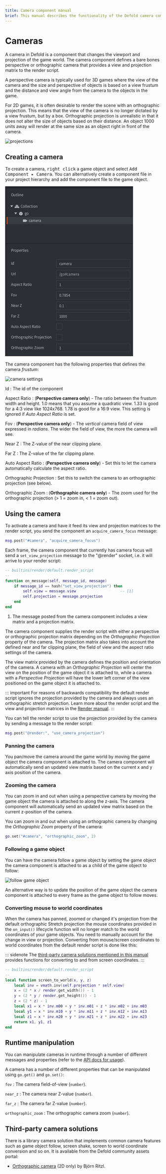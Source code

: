 ```yaml
---
title: Camera component manual
brief: This manual describes the functionality of the Defold camera component.
---
```


# Cameras

A camera in Defold is a component that changes the viewport and projection of the game world. The camera component defines a bare bones perspective or orthographic camera that provides a view and projection matrix to the render script.

A perspective camera is typically used for 3D games where the view of the camera and the size and perspective of objects is based on a view frustum and the distance and view angle from the camera to the objects in the game.

For 2D games, it is often desirable to render the scene with an orthographic projection. This means that the view of the camera is no longer dictated by a view frustum, but by a box. Orthographic projection is unrealistic in that it does not alter the size of objects based on their distance. An object 1000 units away will render at the same size as an object right in front of the camera.

![projections](images/camera/projections.png)


## Creating a camera

To create a camera, <kbd>right click</kbd> a game object and select <kbd>Add Component ▸ Camera</kbd>. You can alternatively create a component file in your project hierarchy and add the component file to the game object.

![create camera component](images/camera/create.png)

The camera component has the following properties that defines the camera *frustum*:

![camera settings](images/camera/settings.png)

Id
: The id of the component

Aspect Ratio
: (**Perspective camera only**) - The ratio between the frustum width and height. 1.0 means that you assume a quadratic view. 1.33 is good for a 4:3 view like 1024x768. 1.78 is good for a 16:9 view. This setting is ignored if *Auto Aspect Ratio* is set.

Fov
: (**Perspective camera only**) - The *vertical* camera field of view expressed in _radians_. The wider the field of view, the more the camera will see.

Near Z
: The Z-value of the near clipping plane.

Far Z
: The Z-value of the far clipping plane.

Auto Aspect Ratio
: (**Perspective camera only**) - Set this to let the camera automatically calculate the aspect ratio.

Orthographic Projection
: Set this to switch the camera to an orthographic projection (see below).

Orthographic Zoom
: (**Orthographic camera only**) - The zoom used for the orthographic projection (> 1 = zoom in, < 1 = zoom out).


## Using the camera

To activate a camera and have it feed its view and projection matrices to the render script, you send the component an `acquire_camera_focus` message:

```lua
msg.post("#camera", "acquire_camera_focus")
```

Each frame, the camera component that currently has camera focus will send a `set_view_projection` message to the "@render" socket, i.e. it will arrive to your render script:

```lua
-- builtins/render/default.render_script
--
function on_message(self, message_id, message)
    if message_id == hash("set_view_projection") then
        self.view = message.view                    -- [1]
        self.projection = message.projection
    end
end
```
1. The message posted from the camera component includes a view matrix and a projection matrix.

The camera component supplies the render script with either a perspective or orthographic projection matrix depending on the *Orthographic Projection* property of the camera. The projection matrix also takes into account the defined near and far clipping plane, the field of view and the aspect ratio settings of the camera.

The view matrix provided by the camera defines the position and orientation of the camera. A camera with an *Orthographic Projection* will center the view on the position of the game object it is attached to, while a camera with a *Perspective Projection* will have the lower left corner of the view positioned on the game object it is attached to.

::: important
For reasons of backwards compatibility the default render script ignores the projection provided by the camera and always uses an orthographic stretch projection. Learn more about the render script and the view and projection matrices in the [Render manual](/manuals/render/#default-view-projection).
:::

You can tell the render script to use the projection provided by the camera by sending a message to the render script:

```lua
msg.post("@render:", "use_camera_projection")
```


### Panning the camera

You pan/move the camera around the game world by moving the game object the camera component is attached to. The camera component will automatically send an updated view matrix based on the current x and y axis position of the camera.

### Zooming the camera

You can zoom in and out when using a perspective camera by moving the game object the camera is attached to along the z-axis. The camera component will automatically send an updated view matrix based on the current z-position of the camera.

You can zoom in and out when using an orthographic camera by changing the *Orthographic Zoom* property of the camera:

```lua
go.set("#camera", "orthographic_zoom", 2)
```

### Following a game object

You can have the camera follow a game object by setting the game object the camera component is attached to as a child of the game object to follow:

![follow game object](images/camera/follow.png)

An alternative way is to update the position of the game object the camera component is attached to every frame as the game object to follow moves.

### Converting mouse to world coordinates

When the camera has panned, zoomed or changed it's projection from the default orthographic Stretch projection the mouse coordinates provided in the `on_input()` lifecycle function will no longer match to the world coordinates of your game objects. You need to manually account for the change in view or projection. Converting from mouse/screen coordinates to world coordinates from the default render script is done like this:

::: sidenote
The [third-party camera solutions mentioned in this manual](/manuals/camera/#third-party-camera-solutions) provides functions for converting to and from screen coordinates.
:::

```Lua
-- builtins/render/default.render_script
--
local function screen_to_world(x, y, z)
	local inv = vmath.inv(self.projection * self.view)
	x = (2 * x / render.get_width()) - 1
	y = (2 * y / render.get_height()) - 1
	z = (2 * z) - 1
	local x1 = x * inv.m00 + y * inv.m01 + z * inv.m02 + inv.m03
	local y1 = x * inv.m10 + y * inv.m11 + z * inv.m12 + inv.m13
	local z1 = x * inv.m20 + y * inv.m21 + z * inv.m22 + inv.m23
	return x1, y1, z1
end
```


## Runtime manipulation
You can manipulate cameras in runtime through a number of different messages and properties (refer to the [API docs for usage](/ref/camera/)).

A camera has a number of different properties that can be manipulated using `go.get()` and `go.set()`:

`fov`
: The camera field-of-view (`number`).

`near_z`
: The camera near Z-value (`number`).

`far_z`
: The camera far Z-value (`number`).

`orthographic_zoom`
: The orthographic camera zoom (`number`).


## Third-party camera solutions

There is a library camera solution that implements common camera features such as game object follow, screen shake, screen to world coordinate conversion and so on. It is available from the Defold community assets portal:

- [Orthographic camera](https://defold.com/assets/orthographic/) (2D only) by Björn Ritzl.
